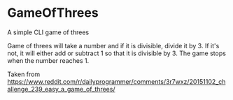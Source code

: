 # GameOfThrees
A simple CLI game of threes


Game of threes will take a number and if it is divisible, divide it by 3. If it's not, it will either add or subtract 1 so that it is divisible by 3. The game stops when the number reaches 1.

Taken from https://www.reddit.com/r/dailyprogrammer/comments/3r7wxz/20151102_challenge_239_easy_a_game_of_threes/
